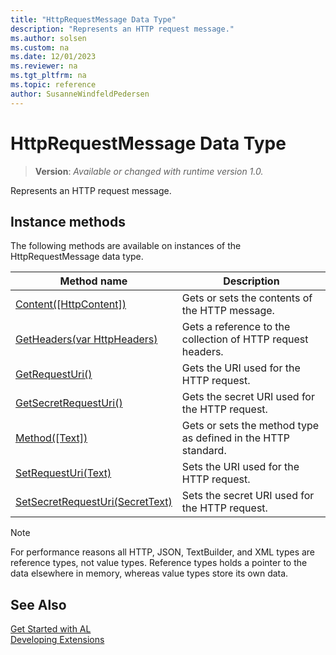 ```yaml
---
title: "HttpRequestMessage Data Type"
description: "Represents an HTTP request message."
ms.author: solsen
ms.custom: na
ms.date: 12/01/2023
ms.reviewer: na
ms.tgt_pltfrm: na
ms.topic: reference
author: SusanneWindfeldPedersen
---
```

[//]: # (START>DO_NOT_EDIT)
[//]: # (IMPORTANT:Do not edit any of the content between here and the END>DO_NOT_EDIT.)
[//]: # (Any modifications should be made in the .xml files in the ModernDev repo.)
# HttpRequestMessage Data Type
> **Version**: _Available or changed with runtime version 1.0._

Represents an HTTP request message.



## Instance methods
The following methods are available on instances of the HttpRequestMessage data type.

|Method name|Description|
|-----------|-----------|
|[Content([HttpContent])](httprequestmessage-content-method.md)|Gets or sets the contents of the HTTP message.|
|[GetHeaders(var HttpHeaders)](httprequestmessage-getheaders-method.md)|Gets a reference to the collection of HTTP request headers.|
|[GetRequestUri()](httprequestmessage-getrequesturi-method.md)|Gets the URI used for the HTTP request.|
|[GetSecretRequestUri()](httprequestmessage-getsecretrequesturi-method.md)|Gets the secret URI used for the HTTP request.|
|[Method([Text])](httprequestmessage-method-method.md)|Gets or sets the method type as defined in the HTTP standard.|
|[SetRequestUri(Text)](httprequestmessage-setrequesturi-method.md)|Sets the URI used for the HTTP request.|
|[SetSecretRequestUri(SecretText)](httprequestmessage-setsecretrequesturi-method.md)|Sets the secret URI used for the HTTP request.|

[//]: # (IMPORTANT: END>DO_NOT_EDIT)

> [!NOTE]  
> For performance reasons all HTTP, JSON, TextBuilder, and XML types are reference types, not value types. Reference types holds a pointer to the data elsewhere in memory, whereas value types store its own data. 

## See Also
[Get Started with AL](../../devenv-get-started.md)  
[Developing Extensions](../../devenv-dev-overview.md)  